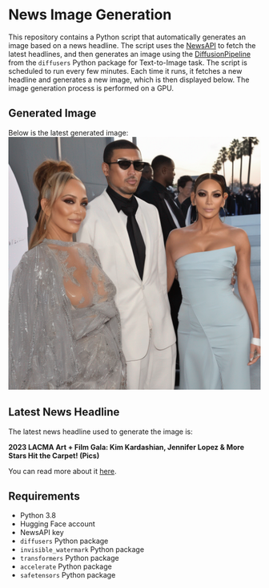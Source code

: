 # News Image Generation
This repository contains a Python script that automatically generates an image based on a news headline. The script uses the [NewsAPI](https://newsapi.org/) to fetch the latest headlines, and then generates an image using the [DiffusionPipeline](https://github.com/huggingface/diffusers) from the `diffusers` Python package for Text-to-Image task.
The script is scheduled to run every few minutes. Each time it runs, it fetches a new headline and generates a new image, which is then displayed below. The image generation process is performed on a GPU.

## Generated Image
Below is the latest generated image:
![Generated Image](image.png)

## Latest News Headline
The latest news headline used to generate the image is:

**2023 LACMA Art + Film Gala: Kim Kardashian, Jennifer Lopez & More Stars Hit the Carpet! (Pics)**

You can read more about it [here](https://www.etonline.com/gallery/2023-lacma-art-film-gala-kim-kardashian-jennifer-lopez-more-stars-hit-the-carpet-214271?utm_content=ETOnline%2Fmagazine%2FPhotos&utm_source=flipboard).

## Requirements
- Python 3.8
- Hugging Face account
- NewsAPI key
- `diffusers` Python package
- `invisible_watermark` Python package
- `transformers` Python package
- `accelerate` Python package
- `safetensors` Python package
